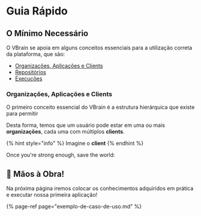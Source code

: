 # Guia Rápido

## O Mínimo Necessário

O VBrain se apoia em alguns conceitos essenciais para a utilização correta da plataforma, que são:

* [Organizações, Aplicações e Clients](../../conceitos-principais/estrutura-basica/)
* [Repositórios](../../conceitos-principais/repositorios/)
* [Execuções](../../conceitos-principais/execucoes/)

### Organizações, Aplicações e Clients

O primeiro conceito essencial do VBrain é a estrutura hierárquica que existe para permitir 

Desta forma, temos que um usuário pode estar em uma ou mais **organizações**, cada uma com múltiplos **clients**.

{% hint style="info" %}
 Imagine o **client** 
{% endhint %}

Once you're strong enough, save the world:

## 💪 Mãos à Obra! 

Na próxima página iremos colocar os conhecimentos adquiridos em prática e executar nossa primeira aplicação!

{% page-ref page="exemplo-de-caso-de-uso.md" %}

